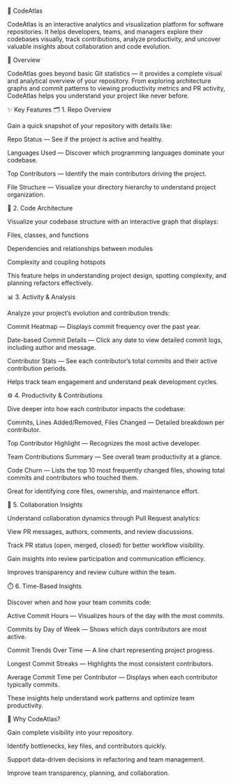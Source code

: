 🧭 CodeAtlas

CodeAtlas is an interactive analytics and visualization platform for software repositories. It helps developers, teams, and managers explore their codebases visually, track contributions, analyze productivity, and uncover valuable insights about collaboration and code evolution.

🚀 Overview

CodeAtlas goes beyond basic Git statistics — it provides a complete visual and analytical overview of your repository.
From exploring architecture graphs and commit patterns to viewing productivity metrics and PR activity, CodeAtlas helps you understand your project like never before.

✨ Key Features
🗂️ 1. Repo Overview

Gain a quick snapshot of your repository with details like:

Repo Status — See if the project is active and healthy.

Languages Used — Discover which programming languages dominate your codebase.

Top Contributors — Identify the main contributors driving the project.

File Structure — Visualize your directory hierarchy to understand project organization.

🧩 2. Code Architecture

Visualize your codebase structure with an interactive graph that displays:

Files, classes, and functions

Dependencies and relationships between modules

Complexity and coupling hotspots

This feature helps in understanding project design, spotting complexity, and planning refactors effectively.

📊 3. Activity & Analysis

Analyze your project’s evolution and contribution trends:

Commit Heatmap — Displays commit frequency over the past year.

Date-based Commit Details — Click any date to view detailed commit logs, including author and message.

Contributor Stats — See each contributor’s total commits and their active contribution periods.

Helps track team engagement and understand peak development cycles.

⚙️ 4. Productivity & Contributions

Dive deeper into how each contributor impacts the codebase:

Commits, Lines Added/Removed, Files Changed — Detailed breakdown per contributor.

Top Contributor Highlight — Recognizes the most active developer.

Team Contributions Summary — See overall team productivity at a glance.

Code Churn — Lists the top 10 most frequently changed files, showing total commits and contributors who touched them.

Great for identifying core files, ownership, and maintenance effort.

🤝 5. Collaboration Insights

Understand collaboration dynamics through Pull Request analytics:

View PR messages, authors, comments, and review discussions.

Track PR status (open, merged, closed) for better workflow visibility.

Gain insights into review participation and communication efficiency.

Improves transparency and review culture within the team.

⏱️ 6. Time-Based Insights

Discover when and how your team commits code:

Active Commit Hours — Visualizes hours of the day with the most commits.

Commits by Day of Week — Shows which days contributors are most active.

Commit Trends Over Time — A line chart representing project progress.

Longest Commit Streaks — Highlights the most consistent contributors.

Average Commit Time per Contributor — Displays when each contributor typically commits.

These insights help understand work patterns and optimize team productivity.

🧠 Why CodeAtlas?

Gain complete visibility into your repository.

Identify bottlenecks, key files, and contributors quickly.

Support data-driven decisions in refactoring and team management.

Improve team transparency, planning, and collaboration.
